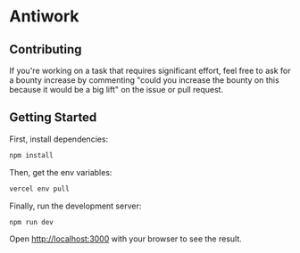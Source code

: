 # Antiwork

## Contributing

If you're working on a task that requires significant effort, feel free to ask for a bounty increase by commenting "could you increase the bounty on this because it would be a big lift" on the issue or pull request.

## Getting Started

First, install dependencies:

```bash
npm install
```

Then, get the env variables:

```bash
vercel env pull
```

Finally, run the development server:

```bash
npm run dev
```

Open [http://localhost:3000](http://localhost:3000) with your browser to see the result.
